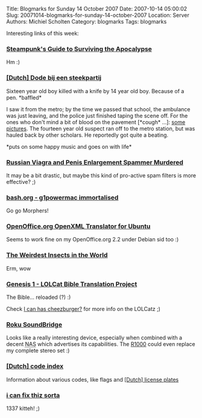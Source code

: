 Title: Blogmarks for Sunday 14 October 2007
Date: 2007-10-14 05:00:02
Slug: 20071014-blogmarks-for-sunday-14-october-2007
Location: Server
Authors: Michiel Scholten
Category: blogmarks
Tags: blogmarks

<p>Interesting links of this week:</p>
<h3><a href="http://www.boingboing.net/2007/10/11/steampunks-guide-to.html">Steampunk's Guide to Surviving the Apocalypse</a></h3>
<p>Hm :)</p>
<h3><a href="http://beany.hyves.nl/blog/5094595/Dode_bij_een_steekpartij/D1u6/">[Dutch] Dode bij een steekpartij</a></h3>
<p>Sixteen year old boy killed with a knife by 14 year old boy. Because of a pen. *baffled*</p>

<p>I saw it from the metro; by the time we passed that school, the ambulance was just leaving, and the police just finished taping the scene off. For the ones who don't mind a bit of blood on the pavement [*cough* ...]: <a href="http://www.dumpert.nl/mediabase/28958/3f492f75/steekpartij_sgool_020_gaza.html">some pictures</a>. The fourteen year old suspect ran off to the metro station, but was hauled back by other scholars. He reportedly got quite a beating.</p>

<p>*puts on some happy music and goes on with life*</p>
<h3><a href="http://loonov.com/russian-viagra-and-penis-enlargement-spammer-murdered.htm">Russian Viagra and Penis Enlargement Spammer Murdered</a></h3>
<p>It may be a bit drastic, but maybe this kind of pro-active spam filters is more effective? ;)</p>
<h3><a href="http://bash.org/?813190">bash.org - g1powermac immortalised</a></h3>
<p>Go go Morphers!</p>
<h3><a href="http://ubuntu-unleashed.blogspot.com/2007/09/openofficeorg-openxml-translator.html">OpenOffice.org OpenXML Translator for Ubuntu</a></h3>
<p>Seems to work fine on my OpenOffice.org 2.2 under Debian sid too :)</p>
<h3><a href="http://www.neatorama.com/2007/10/08/the-weirdest-insects-in-the-world/">The Weirdest Insects in the World</a></h3>
<p>Erm, wow</p>
<h3><a href="http://www.lolcatbible.com/index.php?title=Genesis_1">Genesis 1 - LOLCat Bible Translation Project</a></h3>
<p>The Bible... reloaded (?) :)</p>

<p>Check <a href="http://icanhascheezburger.com/">I can has cheezburger?</a> for more info on the LOLCatz ;)</p>
<h3><a href="http://www.burtonini.com/blog/life/soundbridge-2007-10-03-11-15">Roku SoundBridge</a></h3>
<p>Looks like a really interesting device, especially when combined with a decent <acronym title="Network Attached Storage">NAS</acronym> which advertises its capabilities. The <a href="http://www.rokulabs.com/products_compare.php">R1000</a> could even replace my complete stereo set :)</p>
<h3><a href="http://www.hektra.nl/info/">[Dutch] code index</a></h3>
<p>Information about various codes, like flags and <a href="http://www.hektra.nl/info/kenteken.html">[Dutch] license plates</a></p>
<h3><a href="http://icanhascheezburger.com/2007/09/11/i-can-fix-thiz-sorta/">i can fix thiz sorta</a></h3>
<p>1337 kitteh! ;)</p>
